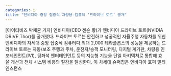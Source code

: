 ```yaml
---
categories: i
title: "엔비디아 중앙 집중식 차량용 컴퓨터 ‘드라이브 토르’ 공개"
---
```

[아이티비즈 박채균 기자] 엔비디아(CEO 젠슨 황)가 엔비디아 드라이브 토르(NVIDIA DRIVE Thor)를 공개했다. 드라이브 토르는 안전하고 성공적인 자율주행 자동차를 위한 엔비디아의 차세대 중앙 집중식 컴퓨터다.최대 2,000 테라플롭스의 성능을 제공하는 드라이브 토르는 자동/보조 주행과 주차, 운전자/승객 모니터링, 디지털 계기판, 차량용 인포테인먼트(IVI), 뒷좌석 엔터테인먼트 등의 지능형 기능을 단일 아키텍처로 통합해 효율 개선과 전체 시스템 비용의 절감을 달성한다. 이 차세대 슈퍼칩은 엔비디아 호퍼 멀티 인스턴스